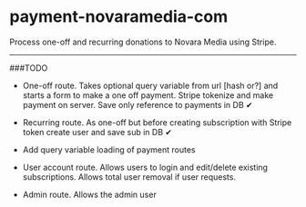 # payment-novaramedia-com

Process one-off and recurring donations to Novara Media using Stripe.

---

###TODO

- One-off route. Takes optional query variable from url [hash or?] and starts a form to make a one off payment. Stripe tokenize and make payment on server. Save only reference to payments in DB ✔

- Recurring route. As one-off but before creating subscription with Stripe token create user and save sub in DB ✔

- Add query variable loading of payment routes

- User account route. Allows users to login and edit/delete existing subscriptions. Allows total user removal if user requests.

- Admin route. Allows the admin user